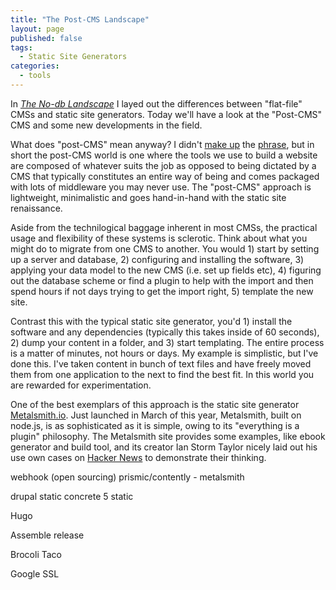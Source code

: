 ```yaml
---
title: "The Post-CMS Landscape"
layout: page
published: false
tags: 
  - Static Site Generators
categories: 
  - tools
---
```


In [_The No-db Landscape_](/tools/the-no-db-landscape/) I layed out the differences between "flat-file" CMSs and static site generators. Today we'll have a look at the "Post-CMS" CMS and some new developments in the field.

What does "post-CMS" mean anyway? I didn't [make up](http://developmentseed.org/blog/2012/07/27/build-cms-free-websites/) the [phrase](http://ben.balter.com/2012/10/01/welcome-to-the-post-cms-world/), but in short the post-CMS world is one where the tools we use to build a website are composed of whatever suits the job as opposed to being dictated by a CMS that typically constitutes an entire way of being and comes packaged with lots of middleware you may never use. The "post-CMS" approach is lightweight, minimalistic and goes hand-in-hand with the static site renaissance. 

Aside from the technilogical baggage inherent in most CMSs, the practical usage and flexibility of these systems is sclerotic. Think about what you might do to migrate from one CMS to another. You would 1) start by setting up a server and database, 2) configuring and installing the software, 3) applying your data model to the new CMS (i.e. set up fields etc), 4) figuring out the database scheme or find a plugin to help with the import and then spend hours if not days trying to get the import right, 5) template the new site. 

Contrast this with the typical static site generator, you'd 1) install the software and any dependencies (typically this takes inside of 60 seconds), 2) dump your content in a folder, and 3) start templating. The entire process is a matter of minutes, not hours or days. My example is simplistic, but I've done this. I've taken content in bunch of text files and have freely moved them from one application to the next to find the best fit. In this world you are rewarded for experimentation. 


One of the best exemplars of this approach is the static site generator [Metalsmith.io](http://www.metalsmith.io/). Just launched in March of this year, Metalsmith, built on node.js, is as sophisticated as it is simple, owing to its "everything is a plugin" philosophy. The Metalsmith site provides some examples, like ebook generator and build tool, and its creator Ian Storm Taylor nicely laid out his use own cases on [Hacker News](https://news.ycombinator.com/item?id=7363734) to demonstrate their thinking. 



webhook (open sourcing)
prismic/contently - metalsmith

drupal static
concrete 5 static

Hugo

Assemble release

Brocoli Taco

Google SSL